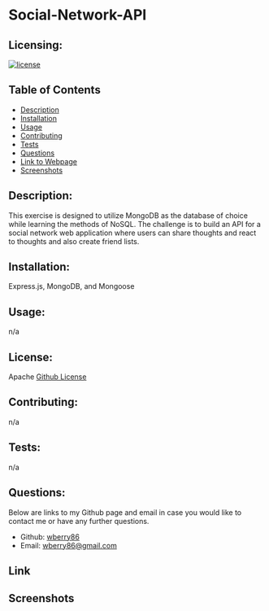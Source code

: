 # Social-Network-API


  ## Licensing:
  [![license](https://img.shields.io/badge/license-Apache-blue)](https://shields.io)
  ## Table of Contents 
  - [Description](#description)
  - [Installation](#installation)
  - [Usage](#usage)
  - [Contributing](#contributing)
  - [Tests](#tests)
  - [Questions](#questions)
  - [Link to Webpage](#link)
  - [Screenshots](#screenshots)
  ## Description:
  This exercise is designed to utilize MongoDB as the database of choice while learning the methods of NoSQL.  The challenge is to build an API for a social network web application where users can share thoughts and react to thoughts and also create friend lists. 
  ## Installation:
  Express.js, MongoDB, and Mongoose
  ## Usage:
  n/a
  ## License:
  Apache
  [Github License](Apache)
  ## Contributing:
  n/a
  ## Tests:
  n/a
  ## Questions:
  Below are links to my Github page and email in case you would like to contact me or have any further questions.

  - Github: [wberry86](https://github.com/wberry86)
  - Email: wberry86@gmail.com

  ## Link

  ## Screenshots

  